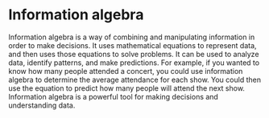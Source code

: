 # Information algebra

Information algebra is a way of combining and manipulating information in order to make decisions. It uses mathematical equations to represent data, and then uses those equations to solve problems. It can be used to analyze data, identify patterns, and make predictions. For example, if you wanted to know how many people attended a concert, you could use information algebra to determine the average attendance for each show. You could then use the equation to predict how many people will attend the next show. Information algebra is a powerful tool for making decisions and understanding data.
